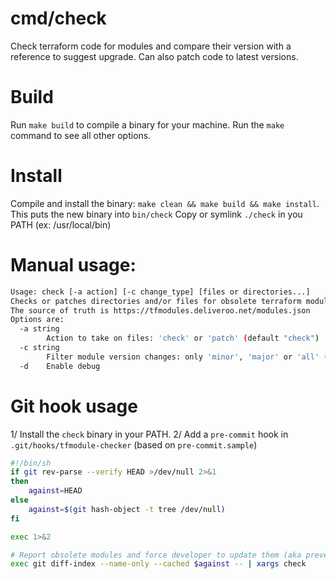 # cmd/check

Check terraform code for modules and compare their version with a reference to suggest upgrade.
Can also patch code to latest versions.

# Build

Run `make build` to compile a binary for your machine.
Run the `make` command to see all other options.

# Install

Compile and install the binary: `make clean && make build && make install`. This puts the new binary into `bin/check`
Copy or symlink `./check` in you PATH (ex: /usr/local/bin)

# Manual usage:

```bash
Usage: check [-a action] [-c change_type] [files or directories...]
Checks or patches directories and/or files for obsolete terraform modules.
The source of truth is https://tfmodules.deliveroo.net/modules.json
Options are:
  -a string
    	Action to take on files: 'check' or 'patch' (default "check")
  -c string
    	Filter module version changes: only 'minor', 'major' or 'all' (default "all")
  -d	Enable debug

```

# Git hook usage


1/ Install the `check` binary in your PATH.
2/ Add a `pre-commit` hook in `.git/hooks/tfmodule-checker` (based on `pre-commit.sample`)

```bash
#!/bin/sh
if git rev-parse --verify HEAD >/dev/null 2>&1
then
	against=HEAD
else
	against=$(git hash-object -t tree /dev/null)
fi

exec 1>&2

# Report obsolete modules and force developer to update them (aka prevent commit)
exec git diff-index --name-only --cached $against -- | xargs check
```
